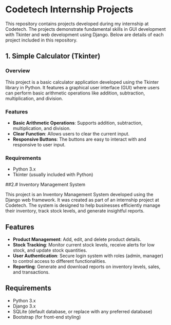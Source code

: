 # Codetech Internship Projects

This repository contains projects developed during my internship at Codetech. The projects demonstrate fundamental skills in GUI development with Tkinter and web development using Django. Below are details of each project included in this repository.

## 1. Simple Calculator (Tkinter)

### Overview
This project is a basic calculator application developed using the Tkinter library in Python. It features a graphical user interface (GUI) where users can perform basic arithmetic operations like addition, subtraction, multiplication, and division.

### Features
- **Basic Arithmetic Operations**: Supports addition, subtraction, multiplication, and division.
- **Clear Function**: Allows users to clear the current input.
- **Responsive Buttons**: The buttons are easy to interact with and responsive to user input.

### Requirements
- Python 3.x
- Tkinter (usually included with Python)

##2.# Inventory Management System

This project is an Inventory Management System developed using the Django web framework. It was created as part of an internship project at Codetech. The system is designed to help businesses efficiently manage their inventory, track stock levels, and generate insightful reports.

## Features

- **Product Management**: Add, edit, and delete product details.
- **Stock Tracking**: Monitor current stock levels, receive alerts for low stock, and update stock quantities.
- **User Authentication**: Secure login system with roles (admin, manager) to control access to different functionalities.
- **Reporting**: Generate and download reports on inventory levels, sales, and transactions.

## Requirements

- Python 3.x
- Django 3.x
- SQLite (default database, or replace with any preferred database)
- Bootstrap (for front-end styling)
